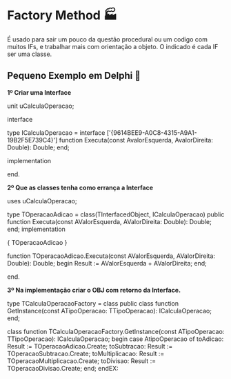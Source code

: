 # Factory Method :factory:

É usado para sair um pouco da questão procedural ou um codigo com muitos IFs, e trabalhar mais com orientação a objeto. O indicado é cada IF ser uma classe.



## Pequeno Exemplo em Delphi :older_man:

**1º Criar uma Interface**
	
unit uCalculaOperacao;

interface

type
  ICalculaOperacao = interface
 	 ['{9614BEE9-A0C8-4315-A9A1-19B2F5E739C4}']
  	function Executa(const AvalorEsquerda, AvalorDireita: Double): Double;
  end;

implementation

end.

**2º Que as classes tenha como errança a Interface**

uses
  uCalculaOperacao;

type
  TOperacaoAdicao = class(TInterfacedObject, ICalculaOperacao)
  public
    function Executa(const AValorEsquerda, AValorDireita: Double): Double;
  end;
implementation

{ TOperacaoAdicao }

function TOperacaoAdicao.Executa(const AValorEsquerda, AValorDireita: Double): Double;
begin
  Result := AValorEsquerda + AValorDireita;
end;

end.

**3º Na implementação criar o OBJ com retorno da Interface.** 

type
  TCalculaOperacaoFactory = class
  public
    class function GetInstance(const ATipoOperacao: TTipoOperacao): ICalculaOperacao;
  end;

class function TCalculaOperacaoFactory.GetInstance(const ATipoOperacao: TTipoOperacao): ICalculaOperacao;
begin
  case AtipoOperacao of
    toAdicao: Result := TOperacaoAdicao.Create;
    toSubtracao: Result := TOperacaoSubtracao.Create;
    toMultiplicacao: Result := TOperacaoMultiplicacao.Create;
    toDivisao: Result := TOperacaoDivisao.Create;
  end;
endEX: 